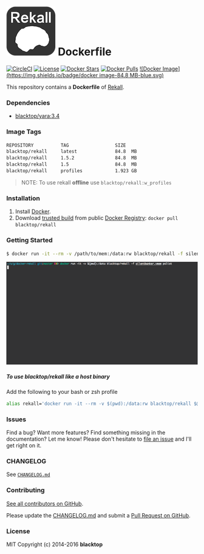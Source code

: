 ![rekall-logo](https://github.com/blacktop/docker-rekall/raw/master/docs/logo.png) Dockerfile
=============================================================================================

[![CircleCI](https://circleci.com/gh/blacktop/docker-rekall.png?style=shield)](https://circleci.com/gh/blacktop/docker-rekall) [![License](http://img.shields.io/:license-mit-blue.svg)](http://doge.mit-license.org) [![Docker Stars](https://img.shields.io/docker/stars/blacktop/rekall.svg)](https://hub.docker.com/r/blacktop/rekall/) [![Docker Pulls](https://img.shields.io/docker/pulls/blacktop/rekall.svg)](https://hub.docker.com/r/blacktop/rekall/) [![Docker Image](https://img.shields.io/badge/docker image-84.8 MB-blue.svg)](https://hub.docker.com/r/blacktop/rekall/)

This repository contains a **Dockerfile** of [Rekall](http://www.rekall-forensic.com/index.html).

### Dependencies

-	[blacktop/yara:3.4](https://registry.hub.docker.com/u/blacktop/yara/)

### Image Tags

```bash
REPOSITORY          TAG                 SIZE
blacktop/rekall     latest              84.8  MB
blacktop/rekall     1.5.2               84.8  MB
blacktop/rekall     1.5                 84.8  MB
blacktop/rekall     profiles            1.923 GB
```

> NOTE: To use rekall **offline** use `blacktop/rekall:w_profiles`

### Installation

1.	Install [Docker](https://docs.docker.com).
2.	Download [trusted build](https://hub.docker.com/r/blacktop/rekall/) from public [Docker Registry](https://hub.docker.com/): `docker pull blacktop/rekall`

### Getting Started

```bash
$ docker run -it --rm -v /path/to/mem:/data:rw blacktop/rekall -f silentbanker.vmem pslist
```

![pslist-example](https://github.com/blacktop/docker-rekall/raw/master/docs/pslist_example.gif)

##### To use **blacktop/rekall** like a host binary

Add the following to your bash or zsh profile

```bash
alias rekall='docker run -it --rm -v $(pwd):/data:rw blacktop/rekall $@'
```

### Issues

Find a bug? Want more features? Find something missing in the documentation? Let me know! Please don't hesitate to [file an issue](https://github.com/blacktop/docker-rekall/issues/new) and I'll get right on it.

### CHANGELOG

See [`CHANGELOG.md`](https://github.com/blacktop/docker-rekall/blob/master/CHANGELOG.md)

### Contributing

[See all contributors on GitHub](https://github.com/blacktop/docker-rekall/graphs/contributors).

Please update the [CHANGELOG.md](https://github.com/blacktop/docker-rekall/blob/master/CHANGELOG.md) and submit a [Pull Request on GitHub](https://help.github.com/articles/using-pull-requests/).

### License

MIT Copyright (c) 2014-2016 **blacktop**
